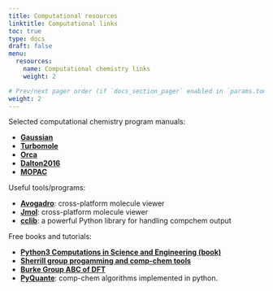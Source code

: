 ```yaml
---
title: Computational resources
linktitle: Computational links
toc: true
type: docs
draft: false
menu:
  resources:
    name: Computational chemistry links
    weight: 2

# Prev/next pager order (if `docs_section_pager` enabled in `params.toml`)
weight: 2
---
```


Selected computational chemistry program manuals:

*   [**Gaussian**](http://gaussian.com/man/)
*   [**Turbomole**](https://www.turbomole.org/)
*   [**Orca**](https://orcaforum.kofo.mpg.de/) 
*   [**Dalton2016**](https://daltonprogram.org/documentation/) 
*   [**MOPAC**](http://openmopac.net/manual/)

Useful tools/programs:

*   [**Avogadro**](https://avogadro.cc/): cross-platform molecule viewer
*   [**Jmol**](http://jmol.sourceforge.net/): cross-platform molecule viewer
*   [**cclib**](https://cclib.github.io/): a powerful Python library for handling compchem output

Free books and tutorials:

*   [**Python3 Computations in Science and Engineering (book)**](http://kitchingroup.cheme.cmu.edu/pycse/)
*   [**Sherrill group progamming and comp-chem tools**](http://vergil.chemistry.gatech.edu/resources/programming/index.html)
*   [**Burke Group ABC of DFT**](https://dft.uci.edu/research.php)
*   [**PyQuante**](http://pyquante.sourceforge.net/): comp-chem algorithms implemented in python.

